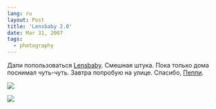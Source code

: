 ```yaml
---
lang: ru
layout: Post
title: 'Lensbaby 2.0'
date: Mar 31, 2007
tags:
  - photography
---
```


Дали попользоваться [Lensbaby](http://lensbabies.ru/ "Сайт Lensbabies"). Смешная штука. Пока только дома поснимал чуть-чуть. Завтра попробую на улице. Спасибо, [Пеппи](http://nutly.livejournal.com/ "Пеппи Дуплинская").

<!--more-->

![](http://wow.sapegin.me/253n111c1E26/Sapegin-Artem-20D-2007-03-30-288-8809.jpg)

![](http://wow.sapegin.me/1I2m3f0G122k/Sapegin-Artem-20D-2007-03-30-288-8821.jpg)
